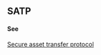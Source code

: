 ## SATP

<h4>See</h4><p><a href="secure-asset-transfer-protocol">Secure asset transfer protocol</a></p>

